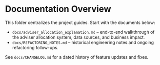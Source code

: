 # Documentation Overview

This folder centralizes the project guides. Start with the documents below:

- `docs/adviser_allocation_explanation.md` – end-to-end walkthrough of the adviser allocation system, data sources, and business impact.
- `docs/REFACTORING_NOTES.md` – historical engineering notes and ongoing refactoring follow-ups.

See `docs/CHANGELOG.md` for a dated history of feature updates and fixes.
